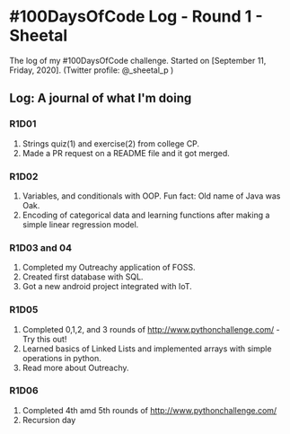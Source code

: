 
# #100DaysOfCode Log - Round 1 - Sheetal

The log of my #100DaysOfCode challenge. Started on [September 11, Friday, 2020].
(Twitter profile: @_sheetal_p )

## Log: A journal of what I'm doing

### R1D01

1. Strings quiz(1) and exercise(2) from college CP.
2. Made a PR request on a README file and it got merged.

### R1D02
1. Variables, and conditionals with OOP.
Fun fact: Old name of Java was Oak.
2. Encoding of categorical data and learning functions after making a simple linear regression model.

### R1D03 and 04
1. Completed my Outreachy application of FOSS.
2. Created first database with SQL.
3. Got a new android project integrated with IoT.

### R1D05
1. Completed 0,1,2, and 3 rounds of http://www.pythonchallenge.com/ - Try this out!
2. Learned basics of Linked Lists and implemented arrays with simple operations in python.
3. Read more about Outreachy.

### R1D06
1. Completed 4th amd 5th rounds of http://www.pythonchallenge.com/ 
2. Recursion day
